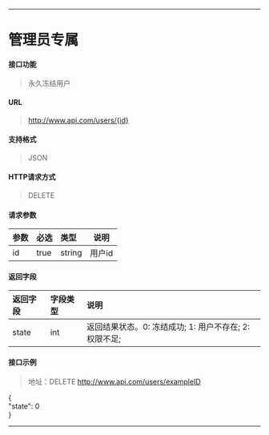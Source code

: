 -----------
# 管理员专属
#### 接口功能

> 永久冻结用户

#### URL

> http://www.api.com/users/{id}

#### 支持格式

> JSON

#### HTTP请求方式

> DELETE

#### 请求参数

|参数|必选|类型|说明|
|:----- |:-------|:-----|----- |
|id |true |string| 用户id|

#### 返回字段

|返回字段|字段类型|说明 |
|:----- |:------|:----------------------------- |
|state | int |返回结果状态。0: 冻结成功; 1: 用户不存在; 2: 权限不足;|

#### 接口示例

> 地址：DELETE http://www.api.com/users/exampleID

{ <br>
"state": 0 <br>
}

-------------

